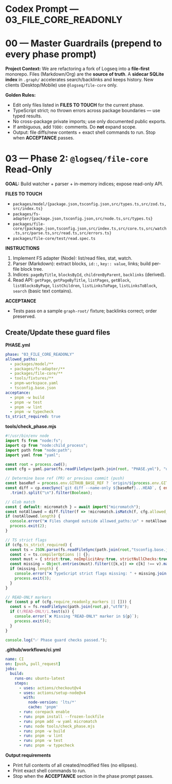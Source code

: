 # Codex Prompt — 03_FILE_CORE_READONLY

# 00 — Master Guardrails (prepend to every phase prompt)

**Project Context:** We are refactoring a fork of Logseq into a **file-first** monorepo. Files (Markdown/Org) are the **source of truth**. A **sidecar SQLite index** in `.graph/` accelerates search/backlinks and keeps history. New clients (Desktop/Mobile) use `@logseq/file-core` only.

**Golden Rules:**
- Edit only files listed in **FILES TO TOUCH** for the current phase.
- TypeScript strict; no thrown errors across package boundaries — use typed results.
- No cross-package private imports; use only documented public exports.
- If ambiguous, add `TODO:` comments. Do **not** expand scope.
- Output: file diffs/new contents + exact shell commands to run. Stop when **ACCEPTANCE** passes.


# 03 — Phase 2: `@logseq/file-core` Read-Only

**GOAL:** Build watcher + parser + in-memory indices; expose read-only API.

**FILES TO TOUCH**
- `packages/model/{package.json,tsconfig.json,src/types.ts,src/zod.ts,src/index.ts}`
- `packages/fs-adapter/{package.json,tsconfig.json,src/node.ts,src/types.ts}`
- `packages/file-core/{package.json,tsconfig.json,src/index.ts,src/core.ts,src/watch.ts,src/parse.ts,src/read.ts,src/errors.ts}`
- `packages/file-core/test/read.spec.ts`

**INSTRUCTIONS**
1) Implement FS adapter (Node): list/read files, stat, watch.
2) Parser (Markdown): extract blocks, `id::`, `key:: value`, links; build per-file block tree.
3) Indices: `pageByTitle`, `blocksById`, `childrenByParent`, `backlinks` (derived).
4) Read API: `getPage`, `getPageByTitle`, `listPages`, `getBlock`, `listBlocksByPage`, `listChildren`, `listLinksToPage`, `listLinksToBlock`, `search` (basic text contains).

**ACCEPTANCE**
- Tests pass on a sample `graph-root/` fixture; backlinks correct; order preserved.


## Create/Update these guard files

**PHASE.yml**
```yaml
phase: "03_FILE_CORE_READONLY"
allowed_paths:
  - packages/model/**
  - packages/fs-adapter/**
  - packages/file-core/**
  - tools/fixtures/**
  - pnpm-workspace.yaml
  - tsconfig.base.json
acceptance:
  - pnpm -w build
  - pnpm -w test
  - pnpm -w lint
  - pnpm -w typecheck
ts_strict_required: true
```

**tools/check_phase.mjs**
```js
#!/usr/bin/env node
import fs from "node:fs";
import cp from "node:child_process";
import path from "node:path";
import yaml from "yaml";

const root = process.cwd();
const cfg = yaml.parse(fs.readFileSync(path.join(root, "PHASE.yml"), "utf8"));

// Determine base ref (PR) or previous commit (push)
const baseRef = process.env.GITHUB_BASE_REF ? `origin/${process.env.GITHUB_BASE_REF}` : "HEAD~1";
const diff = cp.execSync(`git diff --name-only ${baseRef}...HEAD`, { encoding: "utf8" })
  .trim().split("\n").filter(Boolean);

// Glob match
const { default: micromatch } = await import("micromatch");
const notAllowed = diff.filter(f => !micromatch.isMatch(f, cfg.allowed_paths || []));
if (notAllowed.length) {
  console.error("❌ Files changed outside allowed_paths:\n" + notAllowed.map(s=>" - "+s).join("\n"));
  process.exit(2);
}

// TS strict flags
if (cfg.ts_strict_required) {
  const ts = JSON.parse(fs.readFileSync(path.join(root,"tsconfig.base.json"),"utf8"));
  const c = ts.compilerOptions || {};
  const must = { strict:true, noImplicitAny:true, strictNullChecks:true };
  const missing = Object.entries(must).filter(([k,v]) => c[k] !== v).map(([k])=>k);
  if (missing.length) {
    console.error("❌ TypeScript strict flags missing: " + missing.join(", "));
    process.exit(3);
  }
}

// READ-ONLY markers
for (const p of (cfg.require_readonly_markers || [])) {
  const s = fs.readFileSync(path.join(root,p),"utf8");
  if (!/READ-ONLY/i.test(s)) {
    console.error(`❌ Missing "READ-ONLY" marker in ${p}`);
    process.exit(4);
  }
}

console.log("✅ Phase guard checks passed.");
```

**.github/workflows/ci.yml**
```yaml
name: CI
on: [push, pull_request]
jobs:
  build:
    runs-on: ubuntu-latest
    steps:
      - uses: actions/checkout@v4
      - uses: actions/setup-node@v4
        with:
          node-version: 'lts/*'
          cache: 'pnpm'
      - run: corepack enable
      - run: pnpm install --frozen-lockfile
      - run: pnpm add -w yaml micromatch
      - run: node tools/check_phase.mjs
      - run: pnpm -w build
      - run: pnpm -w lint
      - run: pnpm -w test
      - run: pnpm -w typecheck
```

**Output requirements**
- Print full contents of all created/modified files (no ellipses).
- Print exact shell commands to run.
- Stop when the **ACCEPTANCE** section in the phase prompt passes.
